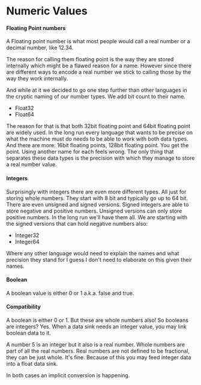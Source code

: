 # Numeric Values

#### Floating Point numbers 
A Floating point number is what most people would call a real number or a decimal number, like 12.34.

The reason for calling them floating point is the way they are stored internally which might be a flawed reason for a name. However since there are different ways to encode a real number we stick to calling those by the way they work internally.

And while at it we decided to go one step further than other languages in the cryptic naming of our number types. We add bit count to their name.
* Float32
* Float64

The reason for that is that both 32bit floating point and 64bit floating point are widely used. In the long run every language that wants to be precise on what the machine must do needs to be able to work with both data types. And there are more: 16bit floating points, 128bit floating point. You get the point. Using another name for each feels wrong. The only thing that separates these data types is the precision with which they manage to store a real number value.

#### Integers
Surprisingly with integers there are even more different types. All just for storing whole numbers. They start with 8 bit and typically go up to 64 bit. There are even unsigned and signed versions. Signed integers are able to store negative and positive numbers. Unsigned versions can only store positive numbers. In the long run we'll have them all. We are starting with the signed versions that can hold negative numbers also:
* Integer32
* Integer64

Where any other language would need to explain the names and what precision they stand for I guess I don't need to elaborate on this given their names.

#### Boolean

A boolean value is either 0 or 1 a.k.a. false and true.

#### Compatibility
A boolean is either 0 or 1. But these are whole numbers also! So booleans are integers? Yes. When a data sink needs an integer value, you may link boolean data to it.

A number 5 is an integer but it also is a real number. Whole numbers are part of all the real numbers. Real numbers are not defined to be fractional, they can be just whole. It's fine. Because of this you may feed integer data into a float data sink. 

In both cases an implicit conversion is happening.




